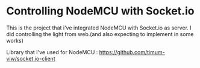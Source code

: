# Controlling NodeMCU with Socket.io
This is the project that i've integrated NodeMCU with Socket.io as server. I did controlling the light from web.(and also expecting to implement in some works)

Library that I've used for NodeMCU : https://github.com/timum-viw/socket.io-client
